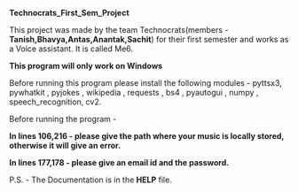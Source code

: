 **Technocrats_First_Sem_Project**

This project was made by the team Technocrats(members - **Tanish,Bhavya,Antas,Anantak,Sachit**) for their first semester and works as a Voice assistant.
It is called Me6.

**This program will only work on Windows**

Before running this program please install the following modules - pyttsx3, pywhatkit , pyjokes , wikipedia , requests , bs4 , pyautogui , numpy , speech_recognition, cv2.

Before running the program - 

**In lines 106,216 - please give the path where your music is locally stored, otherwise it will give an error.**

**In lines 177,178 - please give an email id and the password.**



P.S. - The Documentation is in the **HELP** file.






